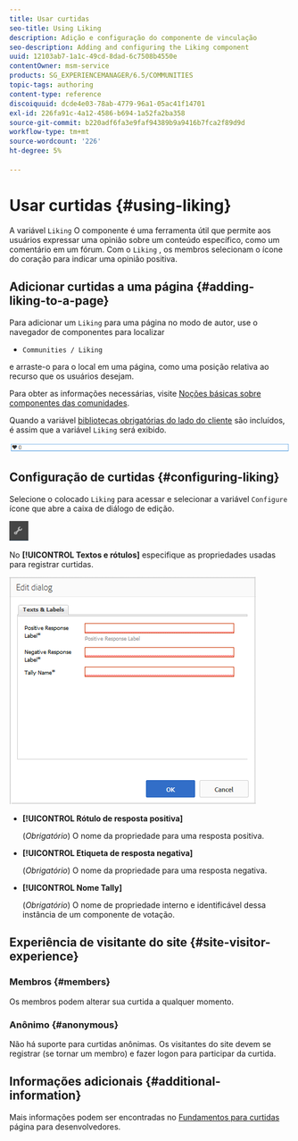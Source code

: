 ```yaml
---
title: Usar curtidas
seo-title: Using Liking
description: Adição e configuração do componente de vinculação
seo-description: Adding and configuring the Liking component
uuid: 12103ab7-1a1c-49cd-8dad-6c7508b4550e
contentOwner: msm-service
products: SG_EXPERIENCEMANAGER/6.5/COMMUNITIES
topic-tags: authoring
content-type: reference
discoiquuid: dcde4e03-78ab-4779-96a1-05ac41f14701
exl-id: 226fa91c-4a12-4586-b694-1a52fa2ba358
source-git-commit: b220adf6fa3e9faf94389b9a9416b7fca2f89d9d
workflow-type: tm+mt
source-wordcount: '226'
ht-degree: 5%

---
```


# Usar curtidas {#using-liking}

A variável `Liking` O componente é uma ferramenta útil que permite aos usuários expressar uma opinião sobre um conteúdo específico, como um comentário em um fórum. Com o `Liking` , os membros selecionam o ícone do coração para indicar uma opinião positiva.

## Adicionar curtidas a uma página {#adding-liking-to-a-page}

Para adicionar um `Liking` para uma página no modo de autor, use o navegador de componentes para localizar

* `Communities / Liking`

e arraste-o para o local em uma página, como uma posição relativa ao recurso que os usuários desejam.

Para obter as informações necessárias, visite [Noções básicas sobre componentes das comunidades](basics.md).

Quando a variável [bibliotecas obrigatórias do lado do cliente](essentials-liking.md#essentials-for-client-side) são incluídos, é assim que a variável `Liking` será exibido.

![componente de vinculação](assets/liking-component.png)

## Configuração de curtidas {#configuring-liking}

Selecione o colocado `Liking` para acessar e selecionar a variável `Configure` ícone que abre a caixa de diálogo de edição.

![configure-new](assets/configure-new.png)

No **[!UICONTROL Textos e rótulos]** especifique as propriedades usadas para registrar curtidas.

![configuração-liking](assets/configure-liking.png)

* **[!UICONTROL Rótulo de resposta positiva]**

   (*Obrigatório*) O nome da propriedade para uma resposta positiva.

* **[!UICONTROL Etiqueta de resposta negativa]**

   (*Obrigatório*) O nome da propriedade para uma resposta negativa.

* **[!UICONTROL Nome Tally]**

   (*Obrigatório*) O nome de propriedade interno e identificável dessa instância de um componente de votação.

## Experiência de visitante do site {#site-visitor-experience}

### Membros {#members}

Os membros podem alterar sua curtida a qualquer momento.

### Anônimo {#anonymous}

Não há suporte para curtidas anônimas. Os visitantes do site devem se registrar (se tornar um membro) e fazer logon para participar da curtida.

## Informações adicionais {#additional-information}

Mais informações podem ser encontradas no [Fundamentos para curtidas](essentials-liking.md) página para desenvolvedores.
